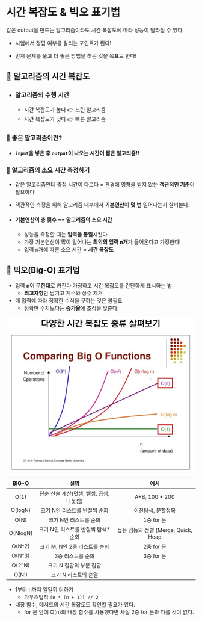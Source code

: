 # 시간 복잡도 & 빅오 표기법

같은 output을 만드는 알고리즘이라도 시간 복잡도에 따라 성능이 달라질 수 있다.

- 시험에서 정답 여부를 갈리는 포인트가 된다!

- 먼저 문제를 풀고 더 좋은 방법을 찾는 것을 목표로 한다! 

## 🔎 알고리즘의 시간 복잡도

- ### 알고리즘의 수행 시간

  - 시간 복잡도가 높다 👉 느린 알고리즘
  - 시간 복잡도가 낮다 👉 빠른 알고리즘



### 📌 좋은 알고리즘이란?

- #### `input`을 넣은 후 `output`이 나오는 시간이 짧은 알고리즘!!



### 📌 알고리즘의 소요 시간 측정하기

- 같은 알고리즘인데 측정 시간이 다르다 = 환경에 영향을 받지 않는 **객관적인 기준**이 필요하다

- 객관적인 측정을 위해 알고리즘 내부에서 **기본연산**이 **몇 번** 일어나는지 살펴본다.

- #### 기본연산의 총 횟수 == 알고리즘의 소요 시간

  - 성능을 측정할 때는 **입력을 통일**시킨다.
  - 가장 기본연산이 많이 일어나는 **최악의 입력 n개**가 들어온다고 가정한다!
  - 입력 n개에 따른 소요 시간 = **시간 복잡도**



## 🔎 빅오(Big-O) 표기법

- 입력 **n이 무한대**로 커진다 가정하고 시간 복잡도를 간단하게 표시하는 법
  - **최고차항**만 남기고 계수와 상수 제거
- 매 입력에 따라 정확한 수식을 구하는 것은 불필요
  - 정확한 수치보다는 **증가율**에 초점을 맞춘다.

![image-20220726104928476](시간복잡도_빅오표기법.assets/image-20220726104928476.png)

|  BIG-O   |                   설명                   |                 예시                 |
| :------: | :--------------------------------------: | :----------------------------------: |
|   O(1)   | 단순 산술 계산(덧셈, 뺄셈, 곱셈, 나눗셈) |            A+B, 100 * 200            |
| O(logN)  |      크기 N인 리스트를 반절씩 순회       |          이진탐색, 분할정복          |
|   O(N)   |          크기 N인 리스트를 순회          |              1중 for 문              |
| O(NlogN) |   크기 N인 리스트를 반절씩 탐색* 순회    | 높은 성능의 정렬 (Merge, Quick, Heap |
|  O(N^2)  |      크기 M, N인 2중 리스트를 순회       |              2중 for 문              |
|  O(N^3)  |            3중 리스트를 순회             |              3중 for 문              |
|  O(2^N)  |         크기 N 집합의 부분 집합          |                                      |
|  O(N!)   |           크기 N 리스트의 순열           |                                      |

- 1부터 n까지 일일히 더하기 
  - 가우스법칙 `(n * (n + 1)) // 2`
- 내장 함수, 메서드의 시간 복잡도도 확인할 필요가 있다.
  - for 문 안에 O(n)의 내장 함수를 사용했다면 사실 2중 for 문과 다를 것이 없다.

